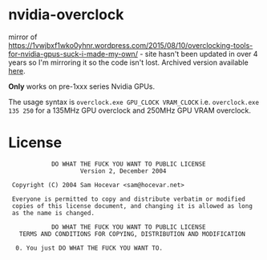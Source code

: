 # nvidia-overclock
mirror of https://1vwjbxf1wko0yhnr.wordpress.com/2015/08/10/overclocking-tools-for-nvidia-gpus-suck-i-made-my-own/ - site hasn't been updated in over 4 years so I'm mirroring it so the code isn't lost. Archived version available [here](https://web.archive.org/web/20180221193221/https://1vwjbxf1wko0yhnr.wordpress.com/2015/08/10/overclocking-tools-for-nvidia-gpus-suck-i-made-my-own/).

**Only** works on pre-1xxx series Nvidia GPUs.

The usage syntax is `overclock.exe GPU_CLOCK VRAM_CLOCK` i.e. `overclock.exe 135 250` for a 135MHz GPU overclock and 250MHz GPU VRAM overclock.

# License 
```
            DO WHAT THE FUCK YOU WANT TO PUBLIC LICENSE
                    Version 2, December 2004

 Copyright (C) 2004 Sam Hocevar <sam@hocevar.net>

 Everyone is permitted to copy and distribute verbatim or modified
 copies of this license document, and changing it is allowed as long
 as the name is changed.

            DO WHAT THE FUCK YOU WANT TO PUBLIC LICENSE
   TERMS AND CONDITIONS FOR COPYING, DISTRIBUTION AND MODIFICATION

  0. You just DO WHAT THE FUCK YOU WANT TO.
```
